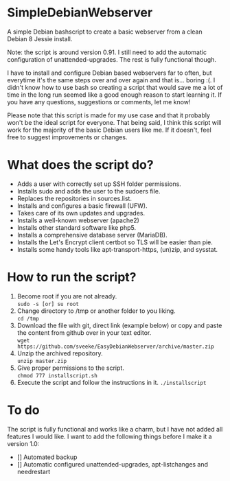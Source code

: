 # SimpleDebianWebserver
A simple Debian bashscript to create a basic webserver from a clean Debian 8 Jessie install.

Note: the script is around version 0.91. I still need to add the automatic configuration of unattended-upgrades. The rest is fully functional though.

I have to install and configure Debian based webservers far to often, but everytime it's the same steps over and over again and that is... boring :(. I didn't know how to use bash so creating a script that would save me a lot of time in the long run seemed like a good enough reason to start learning it. If you have any questions, suggestions or comments, let me know!

Please note that this script is made for my use case and that it probably won't be the ideal script for everyone. That being said, I think this script will work for the majority of the basic Debian users like me. If it doesn't, feel free to suggest improvements or changes.

# What does the script do?

- Adds a user with correctly set up SSH folder permissions.
- Installs sudo and adds the user to the sudoers file.
- Replaces the repositories in sources.list.
- Installs and configures a basic firewall (UFW).
- Takes care of its own updates and upgrades.
- Installs a well-known webserver (apache2)
- Installs other standard software like php5.
- Installs a comprehensive database server (MariaDB).
- Installs the Let's Encrypt client certbot so TLS will be easier than pie.
- Installs some handy tools like apt-transport-https, (un)zip, and sysstat.

# How to run the script?
1. Become root if you are not already.  
   ```sudo -s [or] su root```
2. Change directory to /tmp or another folder to you liking.  
   ```cd /tmp```
3. Download the file with git, direct link (example below) or copy and paste the content from github over in your text editor.  
   ```wget https://github.com/sveeke/EasyDebianWebserver/archive/master.zip```
4. Unzip the archived repository.  
   ```unzip master.zip```
5. Give proper permissions to the script.  
   ```chmod 777 installscript.sh```
6. Execute the script and follow the instructions in it.
   ```./installscript``` 


# To do
The script is fully functional and works like a charm, but I have not added all features I would like. I want to add the following things before I make it a version 1.0:

- [] Automated backup
- [] Automatic configured unattended-upgrades, apt-listchanges and needrestart
